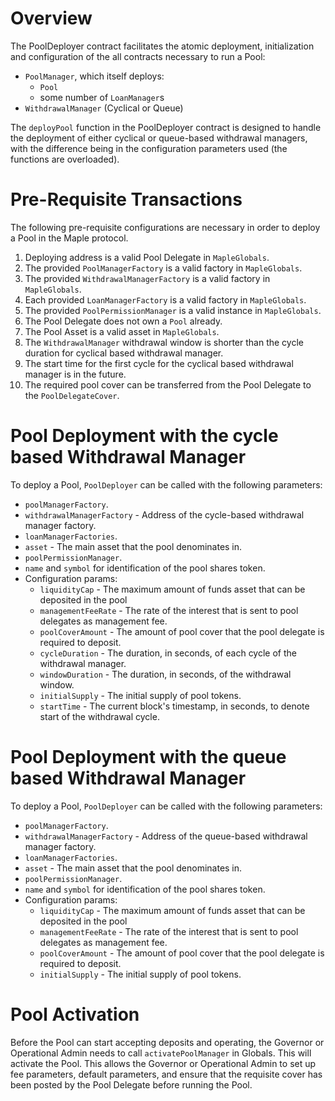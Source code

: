 # Overview

The PoolDeployer contract facilitates the atomic deployment, initialization and configuration of the all contracts necessary to run a Pool:
* `PoolManager`, which itself deploys:
  * `Pool`
  * some number of `LoanManager`s
* `WithdrawalManager` (Cyclical or Queue)

The `deployPool` function in the PoolDeployer contract is designed to handle the deployment of either cyclical or queue-based withdrawal managers, with the difference being in the configuration parameters used (the functions are overloaded).

# Pre-Requisite Transactions

The following pre-requisite configurations are necessary in order to deploy a Pool in the Maple protocol.

1. Deploying address is a valid Pool Delegate in `MapleGlobals`.
2. The provided `PoolManagerFactory` is a valid factory in `MapleGlobals`.
3. The provided `WithdrawalManagerFactory` is a valid factory in `MapleGlobals`.
4. Each provided `LoanManagerFactory` is a valid factory in `MapleGlobals`.
5. The provided `PoolPermissionManager` is a valid instance in `MapleGlobals`.
6. The Pool Delegate does not own a `Pool` already.
7. The Pool Asset is a valid asset in `MapleGlobals`.
8. The `WithdrawalManager` withdrawal window is shorter than the cycle duration for cyclical based withdrawal manager.
9. The start time for the first cycle for the cyclical based withdrawal manager is in the future.
10. The required pool cover can be transferred from the Pool Delegate to the `PoolDelegateCover`.

# Pool Deployment with the cycle based Withdrawal Manager

To deploy a Pool, `PoolDeployer` can be called with the following parameters:

* `poolManagerFactory`.
* `withdrawalManagerFactory` - Address of the cycle-based withdrawal manager factory.
* `loanManagerFactories`.
* `asset` - The main asset that the pool denominates in.
* `poolPermissionManager`.
* `name` and `symbol` for identification of the pool shares token.
* Configuration params:
  * `liquidityCap` - The maximum amount of funds asset that can be deposited in the pool
  * `managementFeeRate` - The rate of the interest that is sent to pool delegates as management fee.
  * `poolCoverAmount` - The amount of pool cover that the pool delegate is required to deposit.
  * `cycleDuration` - The duration, in seconds, of each cycle of the withdrawal manager.
  * `windowDuration` - The duration, in seconds, of the withdrawal window.
  * `initialSupply` - The initial supply of pool tokens.
  * `startTime` - The current block's timestamp, in seconds, to denote start of the withdrawal cycle.

# Pool Deployment with the queue based Withdrawal Manager

To deploy a Pool, `PoolDeployer` can be called with the following parameters:

* `poolManagerFactory`.
* `withdrawalManagerFactory` - Address of the queue-based withdrawal manager factory.
* `loanManagerFactories`.
* `asset` - The main asset that the pool denominates in.
* `poolPermissionManager`.
* `name` and `symbol` for identification of the pool shares token.
* Configuration params:
  * `liquidityCap` - The maximum amount of funds asset that can be deposited in the pool
  * `managementFeeRate` - The rate of the interest that is sent to pool delegates as management fee.
  * `poolCoverAmount` - The amount of pool cover that the pool delegate is required to deposit.
  * `initialSupply` - The initial supply of pool tokens.

# Pool Activation

Before the Pool can start accepting deposits and operating, the Governor or Operational Admin needs to call `activatePoolManager` in Globals. This will activate the Pool. This allows the Governor or Operational Admin to set up fee parameters, default parameters, and ensure that the requisite cover has been posted by the Pool Delegate before running the Pool.
